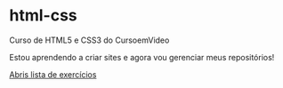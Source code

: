 # html-css
 Curso de HTML5 e CSS3 do CursoemVideo

 Estou aprendendo a criar sites e agora vou gerenciar meus repositórios!

 <a href="https://cpdiego.github.io/html-css/">Abris lista de exercícios</a>
